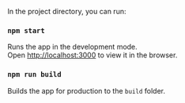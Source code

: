 
In the project directory, you can run:

### `npm start`

Runs the app in the development mode.<br />
Open [http://localhost:3000](http://localhost:3000) to view it in the browser.
### `npm run build`

Builds the app for production to the `build` folder.<br />
